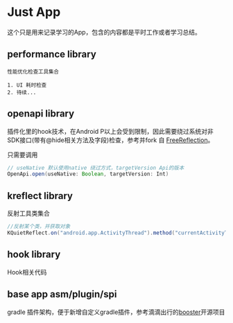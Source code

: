 # Just App

这个只是用来记录学习的App，包含的内容都是平时工作或者学习总结。

## performance library
    性能优化检查工具集合
    
    1. UI 耗时检查
    2. 待续...

## openapi library
    
  插件化里的hook技术，在Android P以上会受到限制，因此需要绕过系统对非SDK接口(带有@hide相关方法及字段)检查，参考并fork 自 [FreeReflection](https://github.com/tiann/FreeReflection)。
  
  只需要调用
  
  ```java
  // useNative 默认使用native 绕过方式，targetVersion Api的版本
  OpenApi.open(useNative: Boolean, targetVersion: Int)
  ```
      
## kreflect library

  反射工具类集合
  
   ```java
   //反射某个类，并获取对象
   KQuietReflect.on("android.app.ActivityThread").method("currentActivityThread").call<Any>()
   ```
   
## hook library

  Hook相关代码    

## base app asm/plugin/spi

  gradle 插件架构，便于新增自定义gradle插件，参考滴滴出行的[booster](https://github.com/didi/booster)开源项目
  